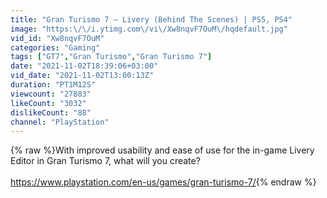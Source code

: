 ```yaml
---
title: "Gran Turismo 7 – Livery (Behind The Scenes) | PS5, PS4"
image: "https:\/\/i.ytimg.com\/vi\/Xw8nqvF7OuM\/hqdefault.jpg"
vid_id: "Xw8nqvF7OuM"
categories: "Gaming"
tags: ["GT7","Gran Turismo","Gran Turismo 7"]
date: "2021-11-02T18:39:06+03:00"
vid_date: "2021-11-02T13:00:13Z"
duration: "PT1M12S"
viewcount: "27883"
likeCount: "3032"
dislikeCount: "88"
channel: "PlayStation"
---
```

{% raw %}With improved usability and ease of use for the in-game Livery Editor in Gran Turismo 7, what will you create?<br /><br /><a rel="nofollow" target="blank" href="https://www.​playstation.​com/en-us/games/gran-turismo-7/">https://www.​playstation.​com/en-us/games/gran-turismo-7/</a>{% endraw %}
